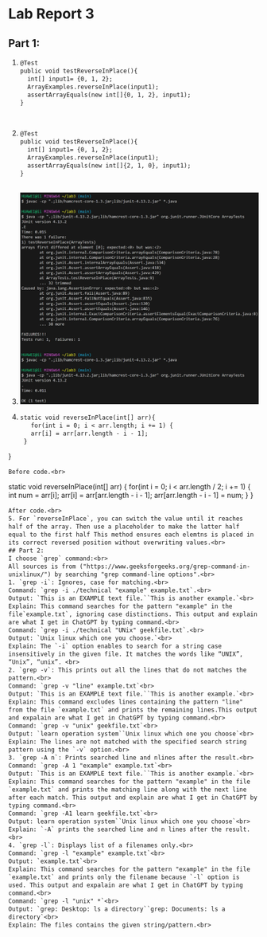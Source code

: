 # Lab Report 3
## Part 1:
1. ```
   @Test
   public void testReverseInPlace(){
     int[] input1= {0, 1, 2};
     ArrayExamples.reverseInPlace(input1);
     assertArrayEquals(new int[]{0, 1, 2}, input1);
   }
   ```
   <br>
2. ```
   @Test
   public void testReverseInPlace(){
     int[] input1= {0, 1, 2};
     ArrayExamples.reverseInPlace(input1);
     assertArrayEquals(new int[]{2, 1, 0}, input1);
   }
   ```
   <br>
3. ![image](lab3.jpg)<br>
4. ```
   static void reverseInPlace(int[] arr){
      for(int i = 0; i < arr.length; i += 1) {
      arr[i] = arr[arr.length - i - 1];
    }
  }
  ```
  Before code.<br>
  ```
  static void reverseInPlace(int[] arr) {
    for(int i = 0; i < arr.length / 2; i += 1) {
      int num = arr[i];
      arr[i] = arr[arr.length - i - 1];
      arr[arr.length - i - 1] = num;
    }
  }
  ```
  After code.<br>
5. For `reverseInPlace`, you can switch the value until it reaches half of the array. Then use a placeholder to make the latter half equal to the first half This method ensures each elemtns is placed in its correct reversed position without overwriting values.<br>
## Part 2:
I choose `grep` command:<br>
All sources is from ("https://www.geeksforgeeks.org/grep-command-in-unixlinux/") by searching "grep command-line options".<br>
1. `grep -i`: Ignores, case for matching.<br>
Command: `grep -i ./technical "example" example.txt`.<br>
Output: `This is an EXAMPLE text file.``This is another example.`<br>
Explain: This command searches for the pattern "example" in the file`example.txt`, ignoring case distinctions. This output and explain are what I get in ChatGPT by typing command.<br>
Command: `grep -i ./technical "UNix" geekfile.txt`.<br>
Output: `Unix linux which one you choose.`<br>
Explain: The `-i` option enables to search for a string case insensitively in the given file. It matches the words like “UNIX”, “Unix”, “unix”. <br>
2. `grep -v`: This prints out all the lines that do not matches the pattern.<br>
Command: `grep -v "line" example.txt`<br>
Output: `This is an EXAMPLE text file.``This is another example.`<br>
Explain: This command excludes lines containing the pattern "line" from the file `example.txt` and prints the remaining lines.This output and expalain are what I get in ChatGPT by typing command.<br>
Command: `grep -v "unix" geekfile.txt`<br>
Output: `learn operation system``Unix linux which one you choose`<br>
Explain: The lines are not matched with the specified search string pattern using the `-v` option.<br>
3. `grep -A n`: Prints searched line and nlines after the result.<br>
Command: `grep -A 1 "example" example.txt`<br>
Output: `This is an EXAMPLE text file.``This is another example.`<br>
Explain: This command searches for the pattern "example" in the file `example.txt` and prints the matching line along with the next line after each match. This output and explain are what I get in ChatGPT by typing command.<br>
Command: `grep -A1 learn geekfile.txt`<br>
Output: learn operation system``Unix linux which one you choose`<br>
Explain: `-A` prints the searched line and n lines after the result.<br>
4. `grep -l`: Displays list of a filenames only.<br>
Command: `grep -l "example" example.txt`<br>
Output: `example.txt`<br>
Explain: This command searches for the pattern "example" in the file `example.txt` and prints only the filename because `-l` option is used. This output and expalain are what I get in ChatGPT by typing command.<br>
Command: `grep -l "unix" *`<br>
Output: `grep: Desktop: ls a directory``grep: Documents: ls a directory`<br>
Explain: The files contains the given string/pattern.<br>

